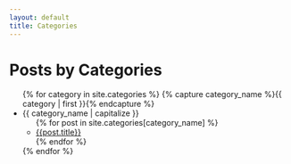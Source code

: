 ```yaml
---
layout: default
title: Categories
---
```

<h1>Posts by Categories</h1>

<ul>
  {% for category in site.categories %}
  {% capture category_name %}{{ category | first }}{% endcapture %}
  <li>{{ category_name | capitalize }}
    <ul>{% for post in site.categories[category_name] %}
      <li><a href="{{ site.baseurl }}{{ post.url }}">{{post.title}}</a></li>
      {% endfor %}
    </ul>
  </li>
  {% endfor %}
</ul>
